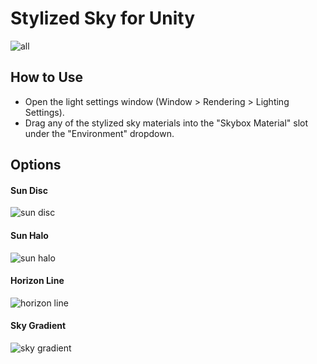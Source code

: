 # Stylized Sky for Unity

![all](https://imgur.com/XEnwY1X.png)

## How to Use
- Open the light settings window (Window > Rendering > Lighting Settings).
- Drag any of the stylized sky materials into the "Skybox Material" slot under the "Environment" dropdown.

## Options

#### Sun Disc
![sun disc](https://imgur.com/ypSPybi.png)

#### Sun Halo
![sun halo](https://imgur.com/fEhTnFO.png)

#### Horizon Line
![horizon line](https://imgur.com/bdgcKMG.png)

#### Sky Gradient
![sky gradient](https://imgur.com/O9nVMrW.png)
